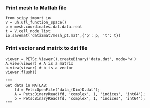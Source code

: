 ### Print mesh to Matlab file
```
from scipy import io
V = uh.ufl_function_space()
p = mesh.coordinates.dat.data.real
t = V.cell_node_list
io.savemat('data2mat/mesh_pt.mat',{'p': p, 't': t})
```

### Print vector and matrix to dat file
```
viewer = PETSc.Viewer().createBinary('data.dat', mode='w')
A.view(viewer) # A is a matrix
b.view(viewer) # b is a vector
viewer.flush()

"""
Get data in MATLAB:
    fd = PetscOpenFile('data_(Dim)D.dat');
    A = PetscBinaryRead(fd, 'complex', 1, 'indices', 'int64');
    b = PetscBinaryRead(fd, 'complex', 1, 'indices', 'int64');
"""
```
